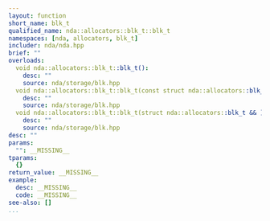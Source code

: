 ```yaml
---
layout: function
short_name: blk_t
qualified_name: nda::allocators::blk_t::blk_t
namespaces: [nda, allocators, blk_t]
includer: nda/nda.hpp
brief: ""
overloads:
  void nda::allocators::blk_t::blk_t():
    desc: ""
    source: nda/storage/blk.hpp
  void nda::allocators::blk_t::blk_t(const struct nda::allocators::blk_t & ):
    desc: ""
    source: nda/storage/blk.hpp
  void nda::allocators::blk_t::blk_t(struct nda::allocators::blk_t && ):
    desc: ""
    source: nda/storage/blk.hpp
desc: ""
params:
  "": __MISSING__
tparams:
  {}
return_value: __MISSING__
example:
  desc: __MISSING__
  code: __MISSING__
see-also: []
...
```


